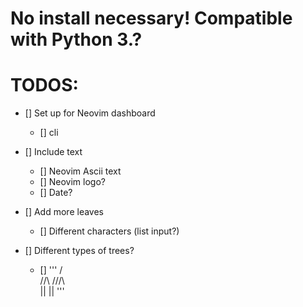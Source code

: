 # No install necessary! Compatible with Python 3.?



# TODOS:
- [] Set up for Neovim dashboard
    - [] cli
- [] Include text
    - [] Neovim Ascii text
    - [] Neovim logo?
    - [] Date?

- [] Add more leaves
    - [] Different characters (list input?)


- [] Different types of trees?
    - [] '''
    /\
   //\\
  ///\\\
    ||
    ||
'''
